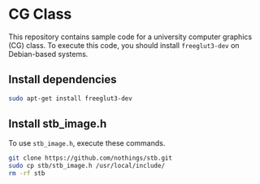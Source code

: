 # CG Class 

This repository contains sample code for a university computer graphics (CG) class.
To execute this code, you should install `freeglut3-dev` on Debian-based systems.

## Install dependencies
```bash
sudo apt-get install freeglut3-dev
```

## Install stb_image.h

To use `stb_image.h`, execute these commands.
```bash
git clone https://github.com/nothings/stb.git
sudo cp stb/stb_image.h /usr/local/include/
rm -rf stb
```
